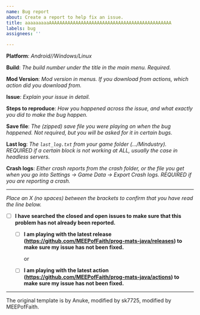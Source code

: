 ```yaml
---
name: Bug report
about: Create a report to help fix an issue.
title: aaaaaaaaaAAAAAAAAAAAAAAAAAAAAAAAAAAAAAAAAAAAAAAAAAAAAAA
labels: bug
assignees: ''

---
```


**Platform**: *Android//Windows/Linux*

**Build**: *The build number under the title in the main menu. Required.*

**Mod Version**: *Mod version in menus. If you download from actions, which action did you download from.*

**Issue**: *Explain your issue in detail.*

**Steps to reproduce**: *How you happened across the issue, and what exactly you did to make the bug happen.*

**Save file**: *The (zipped) save file you were playing on when the bug happened. Not required, but you will be asked for it in certain bugs.*

**Last log**: *The `last_log.txt` from your game folder (.../Mindustry). REQUIRED if a certain block is not working at ALL, usually the case in headless servers.*

**Crash logs**: *Either crash reports from the crash folder, or the file you get when you go into Settings -> Game Data -> Export Crash logs. REQUIRED if you are reporting a crash.*

---

*Place an X (no spaces) between the brackets to confirm that you have read the line below.*
- [ ] **I have searched the closed and open issues to make sure that this problem has not already been reported.**
  - [ ] **I am playing with the latest release (https://github.com/MEEPofFaith/prog-mats-java/releases) to make sure my issue has not been fixed.**
   
    or
  - [ ] **I am playing with the latest action (https://github.com/MEEPofFaith/prog-mats-java/actions) to make sure my issue has not been fixed.**

---

The original template is by Anuke, modified by sk7725, modified by MEEPofFaith.